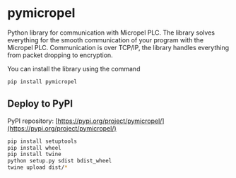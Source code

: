 # pymicropel
Python library for communication with Micropel PLC. 
The library solves everything for the smooth communication of your program with the Micropel PLC. Communication is over TCP/IP, the library handles everything from packet dropping to encryption.

You can install the library using the command
```bash
pip install pymicropel
```

## Deploy to PyPI
PyPI repository: [https://pypi.org/project/pymicropel/](https://pypi.org/project/pymicropel/)

```bash
pip install setuptools
pip install wheel
pip install twine
python setup.py sdist bdist_wheel
twine upload dist/*
```
